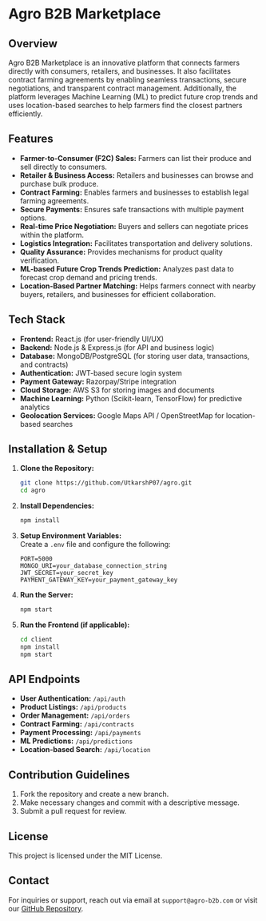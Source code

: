 # Agro B2B Marketplace

## Overview
Agro B2B Marketplace is an innovative platform that connects farmers directly with consumers, retailers, and businesses. It also facilitates contract farming agreements by enabling seamless transactions, secure negotiations, and transparent contract management. Additionally, the platform leverages Machine Learning (ML) to predict future crop trends and uses location-based searches to help farmers find the closest partners efficiently.

## Features
- **Farmer-to-Consumer (F2C) Sales:** Farmers can list their produce and sell directly to consumers.
- **Retailer & Business Access:** Retailers and businesses can browse and purchase bulk produce.
- **Contract Farming:** Enables farmers and businesses to establish legal farming agreements.
- **Secure Payments:** Ensures safe transactions with multiple payment options.
- **Real-time Price Negotiation:** Buyers and sellers can negotiate prices within the platform.
- **Logistics Integration:** Facilitates transportation and delivery solutions.
- **Quality Assurance:** Provides mechanisms for product quality verification.
- **ML-based Future Crop Trends Prediction:** Analyzes past data to forecast crop demand and pricing trends.
- **Location-Based Partner Matching:** Helps farmers connect with nearby buyers, retailers, and businesses for efficient collaboration.

## Tech Stack
- **Frontend:** React.js (for user-friendly UI/UX)
- **Backend:** Node.js & Express.js (for API and business logic)
- **Database:** MongoDB/PostgreSQL (for storing user data, transactions, and contracts)
- **Authentication:** JWT-based secure login system
- **Payment Gateway:** Razorpay/Stripe integration
- **Cloud Storage:** AWS S3 for storing images and documents
- **Machine Learning:** Python (Scikit-learn, TensorFlow) for predictive analytics
- **Geolocation Services:** Google Maps API / OpenStreetMap for location-based searches

## Installation & Setup
1. **Clone the Repository:**  
   ```sh
   git clone https://github.com/UtkarshP07/agro.git
   cd agro
   ```
2. **Install Dependencies:**  
   ```sh
   npm install
   ```
3. **Setup Environment Variables:**  
   Create a `.env` file and configure the following:
   ```env
   PORT=5000
   MONGO_URI=your_database_connection_string
   JWT_SECRET=your_secret_key
   PAYMENT_GATEWAY_KEY=your_payment_gateway_key
   ```
4. **Run the Server:**  
   ```sh
   npm start
   ```
5. **Run the Frontend (if applicable):**  
   ```sh
   cd client
   npm install
   npm start
   ```

## API Endpoints
- **User Authentication:** `/api/auth`
- **Product Listings:** `/api/products`
- **Order Management:** `/api/orders`
- **Contract Farming:** `/api/contracts`
- **Payment Processing:** `/api/payments`
- **ML Predictions:** `/api/predictions`
- **Location-based Search:** `/api/location`

## Contribution Guidelines
1. Fork the repository and create a new branch.
2. Make necessary changes and commit with a descriptive message.
3. Submit a pull request for review.

## License
This project is licensed under the MIT License.

## Contact
For inquiries or support, reach out via email at `support@agro-b2b.com` or visit our [GitHub Repository](https://github.com/yourusername/agro).

